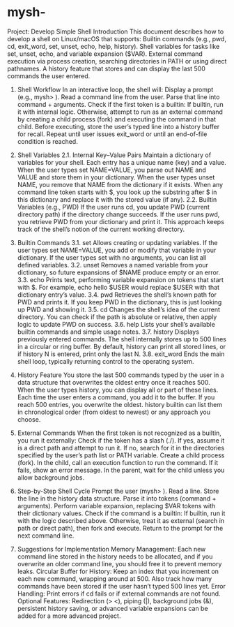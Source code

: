 
# mysh-
Project: Develop Simple Shell 
Introduction
This document describes how to develop a shell on Linux/macOS that supports:
Builtin commands (e.g., pwd, cd, exit_word, set, unset, echo, help, history).
Shell variables for tasks like set, unset, echo, and variable expansion ($VAR).
External command execution via process creation, searching directories in PATH or using direct pathnames.
A history feature that stores and can display the last 500 commands the user entered.

1. Shell Workflow
In an interactive loop, the shell will:
Display a prompt (e.g., mysh> ).
Read a command line from the user.
Parse that line into command + arguments.
Check if the first token is a builtin:
If builtin, run it with internal logic.
Otherwise, attempt to run as an external command by creating a child process (fork) and executing the command in that child.
Before executing, store the user’s typed line into a history buffer for recall.
Repeat until user issues exit_word or until an end-of-file condition is reached.

2. Shell Variables
2.1. Internal Key–Value Pairs
Maintain a dictionary of variables for your shell. Each entry has a unique name (key) and a value.
When the user types set NAME=VALUE, you parse out NAME and VALUE and store them in your dictionary.
When the user types unset NAME, you remove that NAME from the dictionary if it exists.
When any command line token starts with $, you look up the substring after $ in this dictionary and replace it with the stored value (if any).
2.2. Builtin Variables (e.g., PWD)
If the user runs cd, you update PWD (current directory path) if the directory change succeeds.
If the user runs pwd, you retrieve PWD from your dictionary and print it.
This approach keeps track of the shell’s notion of the current working directory.

3. Builtin Commands
3.1. set
Allows creating or updating variables. If the user types set NAME=VALUE, you add or modify that variable in your dictionary. If the user types set with no arguments, you can list all defined variables.
3.2. unset
Removes a named variable from your dictionary, so future expansions of $NAME produce empty or an error.
3.3. echo
Prints text, performing variable expansion on tokens that start with $. For example, echo hello $USER would replace $USER with that dictionary entry’s value.
3.4. pwd
Retrieves the shell’s known path for PWD and prints it. If you keep PWD in the dictionary, this is just looking up PWD and showing it.
3.5. cd
Changes the shell’s idea of the current directory. You can check if the path is absolute or relative, then apply logic to update PWD on success.
3.6. help
Lists your shell’s available builtin commands and simple usage notes.
3.7. history
Displays previously entered commands. The shell internally stores up to 500 lines in a circular or ring buffer. By default, history can print all stored lines, or if history N is entered, print only the last N.
3.8. exit_word
Ends the main shell loop, typically returning control to the operating system.

4. History Feature
You store the last 500 commands typed by the user in a data structure that overwrites the oldest entry once it reaches 500. When the user types history, you can display all or part of these lines.
Each time the user enters a command, you add it to the buffer.
If you reach 500 entries, you overwrite the oldest.
history builtin can list them in chronological order (from oldest to newest) or any approach you choose.

5. External Commands
When the first token is not recognized as a builtin, you run it externally:
Check if the token has a slash (./).
If yes, assume it is a direct path and attempt to run it.
If no, search for it in the directories specified by the user’s path list or PATH variable.
Create a child process (fork).
In the child, call an execution function to run the command. If it fails, show an error message.
In the parent, wait for the child unless you allow background jobs.

6. Step-by-Step Shell Cycle
Prompt the user (mysh> ).
Read a line.
Store the line in the history data structure.
Parse it into tokens (command + arguments).
Perform variable expansion, replacing $VAR tokens with their dictionary values.
Check if the command is a builtin:
If builtin, run it with the logic described above.
Otherwise, treat it as external (search in path or direct path), then fork and execute.
Return to the prompt for the next command line.

7. Suggestions for Implementation
Memory Management: Each new command line stored in the history needs to be allocated, and if you overwrite an older command line, you should free it to prevent memory leaks.
Circular Buffer for History: Keep an index that you increment on each new command, wrapping around at 500. Also track how many commands have been stored if the user hasn’t typed 500 lines yet.
Error Handling: Print errors if cd fails or if external commands are not found.
Optional Features: Redirection (> <), piping (|), background jobs (&), persistent history saving, or advanced variable expansions can be added for a more advanced project.


